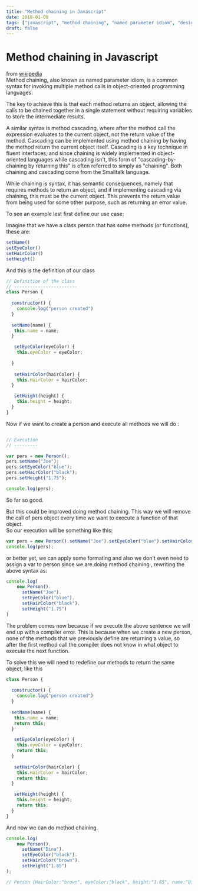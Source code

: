 ```yaml
---
title: "Method chaining in Javascript"
date: 2018-01-08
tags: ["javascript", "method chaining", "named parameter idiom", "design patterns"]
draft: false
---
```



# Method chaining in Javascript
from [wikipedia](https://en.wikipedia.org/wiki/Method_chaining) <br>
Method chaining, also known as named parameter idiom, is a common syntax for invoking multiple method calls in object-oriented programming languages.
 
The key to achieve this is that each method returns an object, allowing the calls to be chained together in a single statement without requiring variables to store the intermediate results.

A similar syntax is method cascading, where after the method call the expression evaluates to the current object, not the return value of the method. Cascading can be implemented using method chaining by having the method return the current object itself. Cascading is a key technique in fluent interfaces, and since chaining is widely implemented in object-oriented languages while cascading isn't, this form of "cascading-by-chaining by returning this" is often referred to simply as "chaining". Both chaining and cascading come from the Smalltalk language.

While chaining is syntax, it has semantic consequences, namely that requires methods to return an object, and if implementing cascading via chaining, this must be the current object. This prevents the return value from being used for some other purpose, such as returning an error value.

To see an example lest first define our use case:

Imagine that we have a class person that has some methods (or functions), these are:
```javascript
setName() 
setEyeColor()
setHairColor()
setHeight()
```

And this is the definition of our class

```javascript
// Definition of the class
// ------------------------
class Person {
  
  constructor() {
    console.log("person created")
  }
  
  setName(name) {
   this.name = name;
  }

   setEyeColor(eyeColor) {
    this.eyeColor = eyeColor;
      
  }
  
   setHairColor(hairColor) {
    this.HairColor = hairColor;
  }

   setHeight(height) {
    this.height = height;
  }
}
```
Now if we want to create a person and execute all methods we will do :

```javascript

// Execution
// ---------

var pers = new Person();
pers.setName("Joe");
pers.setEyeColor("blue");
pers.setHairColor("black");
pers.setHeight("1.75");

console.log(pers);
``` 

So far so good.

But this could be improved doing  method chaining. This way we will remove the call of pers object every time we want to execute a function of that object. 
<br>So our execution will be something like this:

```javascript
var pers = new Person().setName("Joe").setEyeColor("blue").setHairColor("black").setHeight("1.75");
console.log(pers);
```
or better yet, we can apply some formating and also we don't even need to assign a var to person since we are doing method chaining , rewriting the above syntax as:

````javascript
console.log(
    new Person().
      setName("Joe").
      setEyeColor("blue").
      setHairColor("black").
      setHeight("1.75")
)
````

The problem comes now because if we execute the above sentence we will end up with a compiler error.
This is because when we create a new person, none of the methods that we previously define are returning a value, so after the first method call the compiler does not know in what object to execute the next function.

To solve this we will need to redefine our methods to return the same object, like this

```javascript
class Person {
  
  constructor() {
    console.log("person created")
  }
  
  setName(name) {
   this.name = name;
   return this;
  }

   setEyeColor(eyeColor) {
    this.eyeColor = eyeColor;
    return this;  
  }
  
   setHairColor(hairColor) {
    this.HairColor = hairColor;
    return this;
  }

   setHeight(height) {
    this.height = height;
    return this;
  }
}
```

And now we can do method chaining.

```javascript
console.log(
    new Person().
      setName("Dina").
      setEyeColor("black").
      setHairColor("brown").
      setHeight("1.85")
);

// Person {HairColor:"brown", eyeColor:"black", height:"1.85", name:"Dina"}
    
```


 
  
